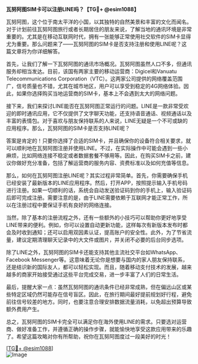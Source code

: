 **瓦努阿图SIM卡可以注册LINE吗？【TG💪+ @esim1088】**

瓦努阿图，这个位于南太平洋的小国，以其独特的自然美景和丰富的文化而闻名。对于计划前往瓦努阿图旅行或者长期居住的朋友来说，了解当地的通讯环境是非常重要的。尤其是在移动互联网时代，拥有一张能够正常使用社交软件的SIM卡显得尤为重要。那么问题来了——瓦努阿图的SIM卡是否支持注册和使用LINE呢？这篇文章将为你详细解答。

首先，让我们了解一下瓦努阿图的通讯市场概况。瓦努阿图虽然人口不多，但通讯服务却相当发达。目前，该国有两家主要的移动运营商：Digicel和Vanuatu Telecommunications Corporation（VTC）。这两家公司提供的网络覆盖范围广，信号质量也不错，尤其在城市地区，用户可以享受到稳定的4G网络体验。因此，如果你选择购买当地运营商的SIM卡，基本上不会遇到太大的网络问题。

接下来，我们来探讨LINE能否在瓦努阿图正常运行的问题。LINE是一款非常受欢迎的即时通讯应用，它不仅提供了文字聊天功能，还支持语音通话、视频通话以及丰富的表情包。对于喜欢与朋友保持联系的人来说，LINE无疑是一个不可或缺的应用程序。那么，瓦努阿图的SIM卡是否支持LINE呢？

答案是肯定的！只要你选择了合适的SIM卡，并且确保你的设备符合相关要求，就可以顺利地在瓦努阿图注册并使用LINE。不过，在实际操作中可能会遇到一些小麻烦，比如网络连接不稳定或者数据套餐不够用等。因此，在购买SIM卡之前，建议你做好充分准备，包括了解运营商的服务内容、资费标准以及如何充值等信息。

那么，如何在瓦努阿图注册LINE呢？其实过程非常简单。首先，你需要确保手机已经安装了最新版本的LINE应用程序。然后，打开APP，按照提示输入手机号码进行注册。如果一切顺利的话，系统会自动发送验证码到你的手机上，输入验证码后即可完成注册。需要注意的是，由于LINE需要依赖于互联网才能正常工作，所以在注册过程中要保证手机有良好的网络连接。

当然，除了基本的注册流程之外，还有一些额外的小技巧可以帮助你更好地享受LINE带来的便利。例如，你可以设置自动更新功能，这样每次有新版本发布时都会及时收到通知；还可以启用双因素认证，提高账户的安全性。此外，为了节省流量，建议定期清理聊天记录中的大文件或图片，并关闭不必要的后台同步选项。

除了LINE之外，瓦努阿图的SIM卡还能支持其他主流社交平台如WhatsApp、Facebook Messenger等。这意味着无论你是想要与国内的家人朋友保持联系，还是结识新的国际友人，都可以轻松实现。而且，随着移动支付技术的发展，越来越多的商家开始接受通过这些平台完成交易，进一步丰富了人们的日常生活。

最后，提醒大家一点：虽然瓦努阿图的通讯条件已经非常成熟，但在偏远山区或某些特定区域仍然可能存在信号盲区。因此，在旅行期间最好提前规划好行程，避免前往信号较差的地方。同时，也要注意合理安排数据流量消耗，以免超出预算导致额外费用产生。

总之，瓦努阿图的SIM卡完全可以满足你在海外使用LINE的需求。只要选对运营商、做好准备工作，并遵循正确的操作步骤，就能愉快地享受这款应用带来的乐趣了。希望这篇攻略对你有所帮助，祝你在瓦努阿图度过一段美好的时光！

[[TG💪+ @esim1088](https://t.me/s/esim1088)]  
![Image](https://i.postimg.cc/4NQfJmqS/Snipaste-2025-05-13-00-14-12.png)